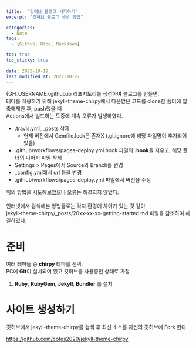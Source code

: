 ```yaml
---
title:  "깃허브 블로그 시작하기"
excerpt: "깃허브 블로그 생성 방법"

categories:
  - Note
tags:
  - [Github, Blog, Markdown]

toc: true
toc_sticky: true
 
date: 2022-10-19
last_modified_at: 2022-10-27
---
```


  
{GH_USERNAME}.github.io 리포지토리를 생성하여 블로그를 만들면,  
테마를 적용하기 위해 jekyll-theme-chirpy에서 다운받은 코드를 clone한 폴더에 압축해제한 후, push했을 때  
Actions에서 빌드하는 도중에 계속 오류가 발생하였다.<br>  
  - .travis.yml, _posts 삭제  
    - 현재 버전에서 Gemfile.lock은 존재X (.gitignore에 해당 파일명이 추가되어 있음)  
  - .github/workflows/pages-deploy.yml.hook 파일의 **.hook**을 지우고, 해당 폴더의 나머지 파일 삭제  
  - Settings > Pages에서 Source와 Branch를 변경  
  - _config.yml에서 url 등을 변경  
  - .github/workflows/pages-deploy.yml 파일에서 버전을 수정  

위의 방법을 시도해보았으나 오류는 해결되지 않았다.<br>  
인터넷에서 검색해본 방법들로는 각자 환경에 차이가 있는 것 같아  
jekyll-theme-chirpy/_posts/20xx-xx-xx-getting-started.md 파일을 참조하여 해결하였다.  

# 준비  
여러 테마들 중 **chirpy** 테마를 선택,  
PC에 **Git**이 설치되어 있고 깃허브를 사용중인 상태로 가정<br>  
1. **Ruby**, **RubyGem**, **Jekyll**, **Bundler** 를 설치  

# 사이트 생성하기  
깃허브에서 jekyll-theme-chirpy를 검색 후 최신 소스를 자신의 깃허브에 Fork 한다.  


https://github.com/cotes2020/jekyll-theme-chirpy  
